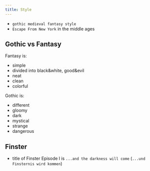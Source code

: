 ```yaml
---
title: Style
---
```

- `gothic medieval fantasy style`
- `Escape From New York` in the middle ages

## Gothic vs Fantasy
Fantasy is:
- simple
- divided into black&white, good&evil
- neat
- clean
- colorful

Gothic is:
- different
- gloomy
- dark
- mystical
- strange
- dangerous

## Finster
- title of Finster Episode I is `...and the darkness will come` (`...und Finsternis wird kommen`)
